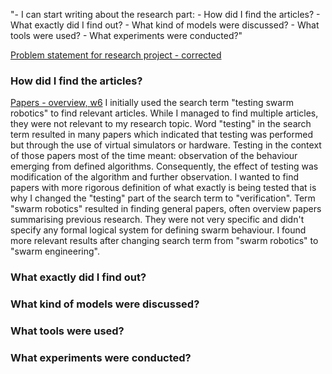 "- I can start writing about the research part:
	- How did I find the articles?
	- What exactly did I find out?
	- What kind of models were discussed?
	- What tools were used?
	- What experiments were conducted?"

[Problem statement for research project - corrected](../Formal/Problem%20statement%20for%20research%20project%20-%20corrected.md)

### How did I find the articles?
[Papers - overview, w6](Papers%20-%20overview,%20w6.md)
I initially used the search term "testing swarm robotics" to find relevant articles. While I managed to find multiple articles, they were not relevant to my research topic.
Word "testing" in the search term resulted in many papers which indicated that testing was performed but through the use of virtual simulators or hardware. Testing in the context of those papers most of the time meant: observation of the behaviour emerging from defined algorithms. Consequently, the effect of testing was modification of the algorithm and further observation. I wanted to find papers with more rigorous definition of what exactly is being tested that is why I changed the "testing" part of the search term to "verification".
Term "swarm robotics" resulted in finding general papers, often overview papers summarising previous research. They were not very specific and didn't specify any formal logical system for defining swarm behaviour. I found more relevant results after changing search term from "swarm robotics" to "swarm engineering".

### What exactly did I find out?



### What kind of models were discussed?

### What tools were used?

### What experiments were conducted?
